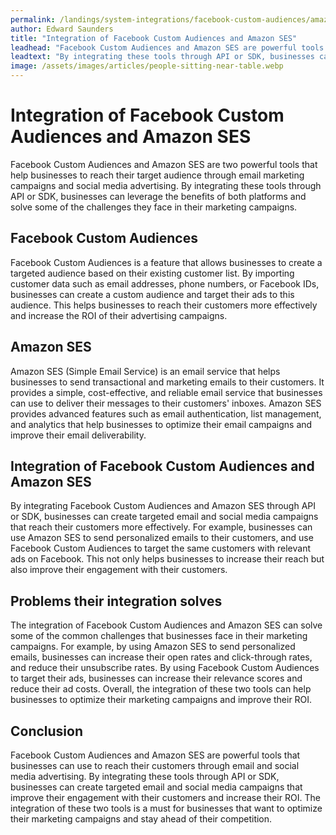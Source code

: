 ```yaml
---
permalink: /landings/system-integrations/facebook-custom-audiences/amazon-ses
author: Edward Saunders
title: "Integration of Facebook Custom Audiences and Amazon SES"
leadhead: "Facebook Custom Audiences and Amazon SES are powerful tools that businesses can use to reach their customers through email and social media advertising"
leadtext: "By integrating these tools through API or SDK, businesses can create targeted email and social media campaigns that improve their engagement with their customers and increase their ROI. The integration of these two tools is a must for businesses that want to optimize their marketing campaigns and stay ahead of their competition."
image: /assets/images/articles/people-sitting-near-table.webp
---
```

<div class="arttext">        <h1>Integration of Facebook Custom Audiences and Amazon SES</h1>
        <p>
            Facebook Custom Audiences and Amazon SES are two powerful tools that help businesses to reach their target audience through email marketing campaigns and social media advertising. By integrating these tools through API or SDK, businesses can leverage the benefits of both platforms and solve some of the challenges they face in their marketing campaigns.
        </p>
        <h2>Facebook Custom Audiences</h2>
        <p>
            Facebook Custom Audiences is a feature that allows businesses to create a targeted audience based on their existing customer list. By importing customer data such as email addresses, phone numbers, or Facebook IDs, businesses can create a custom audience and target their ads to this audience. This helps businesses to reach their customers more effectively and increase the ROI of their advertising campaigns.
        </p>
        <h2>Amazon SES</h2>
        <p>
            Amazon SES (Simple Email Service) is an email service that helps businesses to send transactional and marketing emails to their customers. It provides a simple, cost-effective, and reliable email service that businesses can use to deliver their messages to their customers' inboxes. Amazon SES provides advanced features such as email authentication, list management, and analytics that help businesses to optimize their email campaigns and improve their email deliverability.
        </p>
        <h2>Integration of Facebook Custom Audiences and Amazon SES</h2>
        <p>
            By integrating Facebook Custom Audiences and Amazon SES through API or SDK, businesses can create targeted email and social media campaigns that reach their customers more effectively. For example, businesses can use Amazon SES to send personalized emails to their customers, and use Facebook Custom Audiences to target the same customers with relevant ads on Facebook. This not only helps businesses to increase their reach but also improve their engagement with their customers.
        </p>
        <h2>Problems their integration solves</h2>
        <p>
            The integration of Facebook Custom Audiences and Amazon SES can solve some of the common challenges that businesses face in their marketing campaigns. For example, by using Amazon SES to send personalized emails, businesses can increase their open rates and click-through rates, and reduce their unsubscribe rates. By using Facebook Custom Audiences to target their ads, businesses can increase their relevance scores and reduce their ad costs. Overall, the integration of these two tools can help businesses to optimize their marketing campaigns and improve their ROI.
        </p>
        <h2>Conclusion</h2>
        <p>
            Facebook Custom Audiences and Amazon SES are powerful tools that businesses can use to reach their customers through email and social media advertising. By integrating these tools through API or SDK, businesses can create targeted email and social media campaigns that improve their engagement with their customers and increase their ROI. The integration of these two tools is a must for businesses that want to optimize their marketing campaigns and stay ahead of their competition.
        </p>
</div>